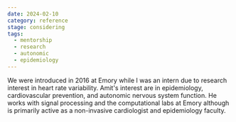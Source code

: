 ```yaml
---
date: 2024-02-10
category: reference
stage: considering
tags:
  - mentorship
  - research
  - autonomic
  - epidemiology
---
```


We were introduced in 2016 at Emory while I was an intern due to research interest in heart rate variability. 
Amit's interest are in epidemiology, cardiovascular prevention, and autonomic nervous system function. 
He works with signal processing and the computational labs at Emory although is primarily active as a non-invasive cardiologist and epidemiology faculty.
